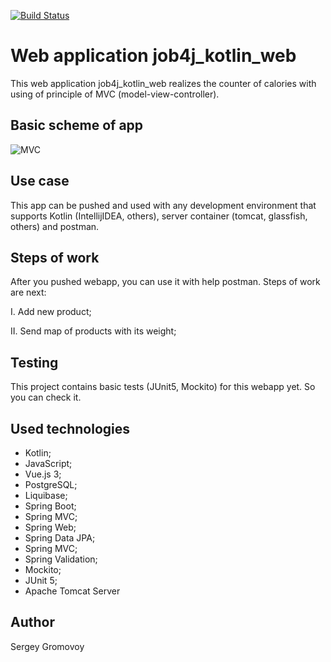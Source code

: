 [![Build Status](https://travis-ci.com/Sir-Hedgehog/job4j_kotlin_web.svg?branch=master)](https://travis-ci.org/Sir-Hedgehog/job4j_kotlin_web)

# Web application job4j_kotlin_web
This web application job4j_kotlin_web realizes the counter of calories with using of principle of MVC (model-view-controller).

## Basic scheme of app
![MVC](https://javabeat.net/wp-content/uploads/2014/02/model-1-arch.jpg)

## Use case
This app can be pushed and used with any development environment that supports Kotlin (IntellijIDEA, others), server container (tomcat, glassfish, others) and postman.

## Steps of work
After you pushed webapp, you can use it with help postman. Steps of work are next:

I. Add new product;

II. Send map of products with its weight;

## Testing
This project contains basic tests (JUnit5, Mockito) for this webapp yet. So you can check it.

## Used technologies
* Kotlin;
* JavaScript;
* Vue.js 3;
* PostgreSQL;
* Liquibase;
* Spring Boot;
* Spring MVC;
* Spring Web;
* Spring Data JPA;
* Spring MVC;
* Spring Validation;
* Mockito;
* JUnit 5;
* Apache Tomcat Server

## Author
Sergey Gromovoy